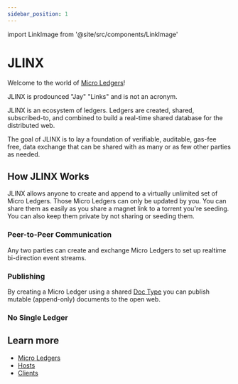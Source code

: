 ```yaml
---
sidebar_position: 1
---
```


import LinkImage from '@site/src/components/LinkImage'

# JLINX

Welcome to the world of [Micro Ledgers](/)!

JLINX is prodounced "Jay" "Links" and is not an acronym. 

JLINX is an ecosystem of ledgers. Ledgers are created, shared, subscribed-to, and combined to build a real-time shared database for the distributed web.

The goal of JLINX is to lay a foundation of verifiable, auditable, gas-fee free, data exchange that can be shared with as many or as few other parties as needed.


## How JLINX Works

JLINX allows anyone to create and append to a virtually unlimited set of Micro Ledgers. Those Micro Ledgers can only be updated by you. You can share them as easily as you share a magnet link to a torrent you're seeding. You can also keep them private by not sharing or seeding them.

### Peer-to-Peer Communication

Any two parties can create and exchange Micro Ledgers to set up realtime bi-direction event streams.

<LinkImage src="/img/alice-and-bob-solo.svg"/>

### Publishing

By creating a Micro Ledger using a shared [Doc Type](/docs/doc-types) you can publish mutable (append-only) documents to the open web.


<LinkImage src="/img/alice-and-bob-blogging.svg"/>


### No Single Ledger

<LinkImage src="/img/alice-and-bob-blogging-in-parallel.svg"/>



<!-- ### Sharing Contacts -->



## Learn more

- [Micro Ledgers](/docs/micro-ledgers)
- [Hosts](/docs/hosts)
- [Clients](/docs/clients)
